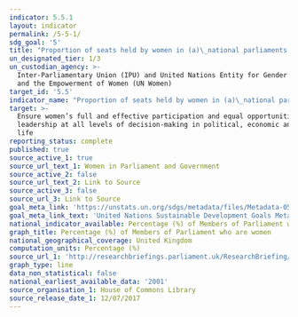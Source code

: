 ```yaml
---
indicator: 5.5.1
layout: indicator
permalink: /5-5-1/
sdg_goal: '5'
title: "Proportion of seats held by women in (a)\_national parliaments and (b) local governments"
un_designated_tier: 1/3
un_custodian_agency: >-
  Inter-Parliamentary Union (IPU) and United Nations Entity for Gender Equality
  and the Empowerment of Women (UN Women)
target_id: '5.5'
indicator_name: "Proportion of seats held by women in (a)\_national parliaments and (b) local governments"
target: >-
  Ensure women’s full and effective participation and equal opportunities for
  leadership at all levels of decision-making in political, economic and public
  life
reporting_status: complete
published: true
source_active_1: true
source_url_text_1: Women in Parliament and Government
source_active_2: false
source_url_text_2: Link to Source
source_active_3: false
source_url_3: Link to Source
goal_meta_link: 'https://unstats.un.org/sdgs/metadata/files/Metadata-05-05-01.pdf'
goal_meta_link_text: 'United Nations Sustainable Development Goals Metadata: 5.5.1'
national_indicator_available: Percentage (%) of Members of Parliament who are women
graph_title: Percentage (%) of Members of Parliament who are women
national_geographical_coverage: United Kingdom
computation_units: Percentage (%)
source_url_1: 'http://researchbriefings.parliament.uk/ResearchBriefing/Summary/SN01250'
graph_type: line
data_non_statistical: false
national_earliest_available_data: '2001'
source_organisation_1: House of Commons Library
source_release_date_1: 12/07/2017
---
```

